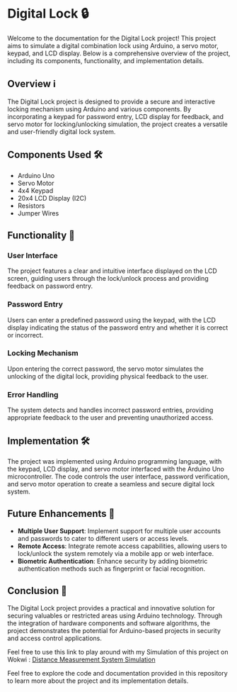 # Digital Lock 🔒

Welcome to the documentation for the Digital Lock project! This project aims to simulate a digital combination lock using Arduino, a servo motor, keypad, and LCD display. Below is a comprehensive overview of the project, including its components, functionality, and implementation details.

## Overview ℹ️

The Digital Lock project is designed to provide a secure and interactive locking mechanism using Arduino and various components. By incorporating a keypad for password entry, LCD display for feedback, and servo motor for locking/unlocking simulation, the project creates a versatile and user-friendly digital lock system.

## Components Used 🛠️

- Arduino Uno
- Servo Motor
- 4x4 Keypad
- 20x4 LCD Display (I2C)
- Resistors
- Jumper Wires

## Functionality 🚀

### User Interface
The project features a clear and intuitive interface displayed on the LCD screen, guiding users through the lock/unlock process and providing feedback on password entry.

### Password Entry
Users can enter a predefined password using the keypad, with the LCD display indicating the status of the password entry and whether it is correct or incorrect.

### Locking Mechanism
Upon entering the correct password, the servo motor simulates the unlocking of the digital lock, providing physical feedback to the user.

### Error Handling
The system detects and handles incorrect password entries, providing appropriate feedback to the user and preventing unauthorized access.

## Implementation 🛠️

The project was implemented using Arduino programming language, with the keypad, LCD display, and servo motor interfaced with the Arduino Uno microcontroller. The code controls the user interface, password verification, and servo motor operation to create a seamless and secure digital lock system.

## Future Enhancements 🔮

- **Multiple User Support**: Implement support for multiple user accounts and passwords to cater to different users or access levels.
- **Remote Access**: Integrate remote access capabilities, allowing users to lock/unlock the system remotely via a mobile app or web interface.
- **Biometric Authentication**: Enhance security by adding biometric authentication methods such as fingerprint or facial recognition.

## Conclusion 🎉

The Digital Lock project provides a practical and innovative solution for securing valuables or restricted areas using Arduino technology. Through the integration of hardware components and software algorithms, the project demonstrates the potential for Arduino-based projects in security and access control applications.

Feel free to use this link to play around with my Simulation of this project on Wokwi : [Distance Measurement System Simulation](https://wokwi.com/projects/397110998060745729)

Feel free to explore the code and documentation provided in this repository to learn more about the project and its implementation details.
